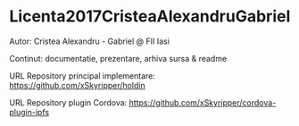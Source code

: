 # Licenta2017CristeaAlexandruGabriel

Autor: Cristea Alexandru - Gabriel @ FII Iasi

Continut: documentatie, prezentare, arhiva sursa & readme

URL Repository principal implementare: https://github.com/xSkyripper/holdin

URL Repository plugin Cordova: https://github.com/xSkyripper/cordova-plugin-ipfs
